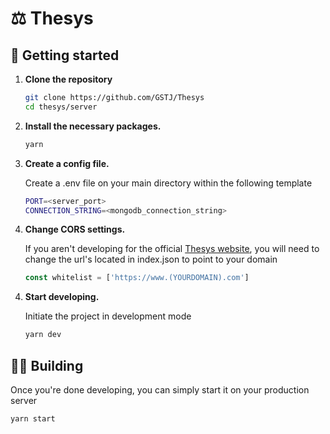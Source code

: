 # ⚖ Thesys

## 🚀 Getting started

1.  **Clone the repository**

    ```sh
    git clone https://github.com/GSTJ/Thesys
    cd thesys/server
    ```

2.  **Install the necessary packages.**

    ```sh
    yarn
    ```

3.  **Create a config file.**

    Create a .env file on your main directory within the following template

    ```sh
    PORT=<server_port>
    CONNECTION_STRING=<mongodb_connection_string>
    ```

4.  **Change CORS settings.**

    If you aren't developing for the official [Thesys website](https://www.thesys.com.br/), you will need to change the url's located in index.json to point to your domain

    ```js
    const whitelist = ['https://www.(YOURDOMAIN).com']
    ```

4)  **Start developing.**

    Initiate the project in development mode

    ```sh
    yarn dev
    ```

## 👷‍♂️ Building

Once you're done developing, you can simply start it on your production server

```sh
yarn start
```
